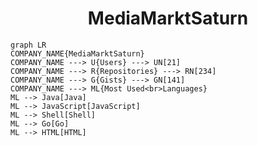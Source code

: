 <h1 align="center">MediaMarktSaturn</h1>

```mermaid
graph LR
COMPANY_NAME{MediaMarktSaturn}
COMPANY_NAME ---> U{Users} ---> UN[21]
COMPANY_NAME ---> R{Repositories} ---> RN[234]
COMPANY_NAME ---> G{Gists} ---> GN[141]
COMPANY_NAME ---> ML{Most Used<br>Languages}
ML --> Java[Java]
ML --> JavaScript[JavaScript]
ML --> Shell[Shell]
ML --> Go[Go]
ML --> HTML[HTML]
```
